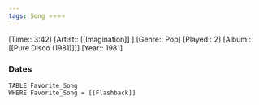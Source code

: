 ```yaml
---
tags: Song ⭐⭐⭐⭐ 
---
```

[Time:: 3:42]
[Artist:: [[Imagination]] ]
[Genre:: Pop]
[Played:: 2]
[Album:: [[Pure Disco (1981)]]]
[Year:: 1981]
### Dates
````dataview
TABLE Favorite_Song
WHERE Favorite_Song = [[Flashback]]
````